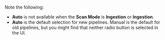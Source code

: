 Note the following:
- **Auto** is not available when the **Scan Mode** is **Ingestion** or **Ingestion**. 
- **Auto** is the default selection for new pipelines. Manual is the default for old pipelines, but you might find that neither radio button is selected in the UI.
